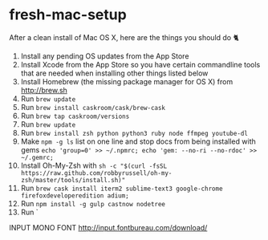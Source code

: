 # fresh-mac-setup
After a clean install of Mac OS X, here are the things you should do :cat2:

1. Install any pending OS updates from the App Store
2. Install Xcode from the App Store so you have certain commandline tools that are needed when installing other things listed below
3. Install Homebrew (the missing package manager for OS X) from http://brew.sh
4. Run `brew update`
5. Run `brew install caskroom/cask/brew-cask`
6. Run `brew tap caskroom/versions`
7. Run `brew update`
8. Run `brew install zsh python python3 ruby node ffmpeg youtube-dl`
9. Make `npm -g ls` list on one line and stop docs from being installed with gems `echo 'group=0' >> ~/.npmrc; echo 'gem: --no-ri --no-rdoc' >> ~/.gemrc;`
10. Install Oh-My-Zsh with `sh -c "$(curl -fsSL https://raw.github.com/robbyrussell/oh-my-zsh/master/tools/install.sh)"`
10. Run `brew cask install iterm2 sublime-text3 google-chrome firefoxdeveloperedition adium;`
11. Run `npm install -g gulp castnow nodetree`
12. Run `

INPUT MONO FONT http://input.fontbureau.com/download/
